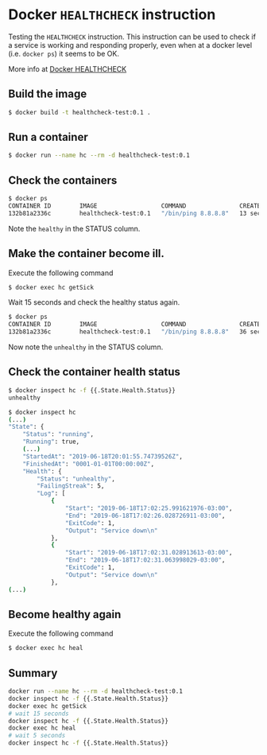 # Docker `HEALTHCHECK` instruction

Testing the `HEALTHCHECK` instruction. This instruction can be used to check if a service is working and responding properly, even when at a docker level (i.e. `docker ps`) it seems to be OK.

More info at [Docker HEALTHCHECK](https://docs.docker.com/engine/reference/builder/#healthcheck)

## Build the image

```bash
$ docker build -t healthcheck-test:0.1 .
```

## Run a container

```bash
$ docker run --name hc --rm -d healthcheck-test:0.1
```

## Check the containers

```bash
$ docker ps
CONTAINER ID        IMAGE                  COMMAND               CREATED             STATUS                    PORTS               NAMES
132b81a2336c        healthcheck-test:0.1   "/bin/ping 8.8.8.8"   13 seconds ago      Up 12 seconds (healthy)                       hc
```

Note the `healthy` in the STATUS column.

## Make the container become ill.

Execute the following command

```bash
$ docker exec hc getSick
```

Wait 15 seconds and check the healthy status again.

```bash
$ docker ps
CONTAINER ID        IMAGE                  COMMAND               CREATED             STATUS                      PORTS               NAMES
132b81a2336c        healthcheck-test:0.1   "/bin/ping 8.8.8.8"   36 seconds ago      Up 36 seconds (unhealthy)                       hc
```

Now note the `unhealthy` in the STATUS column.

## Check the container health status

```bash
$ docker inspect hc -f {{.State.Health.Status}}
unhealthy
```

```bash
$ docker inspect hc
(...)
"State": {
    "Status": "running",
    "Running": true,
    (...)
    "StartedAt": "2019-06-18T20:01:55.74739526Z",
    "FinishedAt": "0001-01-01T00:00:00Z",
    "Health": {
        "Status": "unhealthy",
        "FailingStreak": 5,
        "Log": [
            {
                "Start": "2019-06-18T17:02:25.991621976-03:00",
                "End": "2019-06-18T17:02:26.028726911-03:00",
                "ExitCode": 1,
                "Output": "Service down\n"
            },
            {
                "Start": "2019-06-18T17:02:31.028913613-03:00",
                "End": "2019-06-18T17:02:31.063998029-03:00",
                "ExitCode": 1,
                "Output": "Service down\n"
            },
(...)
```

## Become healthy again

Execute the following command

```bash
$ docker exec hc heal
```

## Summary

```bash
docker run --name hc --rm -d healthcheck-test:0.1
docker inspect hc -f {{.State.Health.Status}}
docker exec hc getSick
# wait 15 seconds
docker inspect hc -f {{.State.Health.Status}}
docker exec hc heal
# wait 5 seconds
docker inspect hc -f {{.State.Health.Status}}
```
